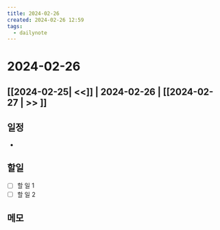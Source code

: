 ```yaml
---
title: 2024-02-26
created: 2024-02-26 12:59
tags:
  - dailynote
---
```

# 2024-02-26
## [[2024-02-25| <<]] | 2024-02-26 | [[2024-02-27 | >> ]]

## 일정
- 

## 할일
- [ ] 할 일 1
- [ ] 할 일 2

## 메모

